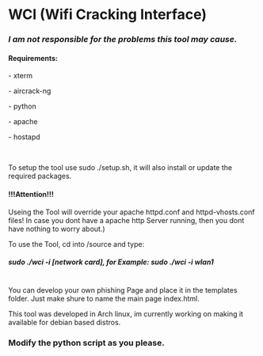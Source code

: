 <html>
<body>
  <h1>WCI (Wifi Cracking Interface)</h1> 

  <h3><b><i>I am not responsible for the problems this tool may cause.</i></b> </h3>
  <h4>Requirements:</h4>
  <p>- xterm</p>
  <p>- aircrack-ng</p>
  <p>- python</p>
  <p>- apache</p>
  <p>- hostapd</p>
  <br><p>To setup the tool use sudo ./setup.sh, it will also install or update the required packages.</p>
  
  <h4>!!!Attention!!!</h4> Useing the Tool will override your apache httpd.conf and httpd-vhosts.conf files! In case you dont have a apache http Server running, then   you dont have nothing to worry about.)
  

  


  To use the Tool, cd into /source and type: <br>

  <h5>sudo ./wci -i [network card], for Example: sudo ./wci -i wlan1</h5>

  <br>You can develop your own phishing Page and place it in the templates folder. Just make shure to name the main page index.html.

  This tool was developed in Arch linux, im currently working on making it available for debian based distros.
  <h3><b>Modify the python script as you please.</b></h3>

</body>

</html>
